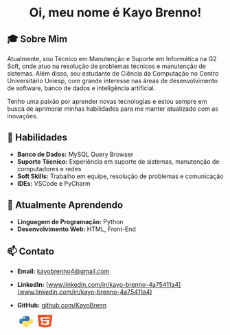 <h1 align="center">Oi, meu nome é Kayo Brenno!</h1>

## 🎓 Sobre Mim

Atualmente, sou Técnico em Manutenção e Suporte em Informática na G2 Soft, onde atuo na 
resolução de problemas técnicos e manutenção de sistemas. Além disso, sou estudante de 
Ciência da Computação no Centro Universitário Uniesp, com grande interesse nas áreas de 
desenvolvimento de software, banco de dados e inteligência artificial.

Tenho uma paixão por aprender novas tecnologias e estou sempre em busca de aprimorar minhas 
habilidades para me manter atualizado com as inovações.


## 🔧 Habilidades

- **Banco de Dados:** MySQL Query Browser
- **Suporte Técnico:** Experiência em suporte de sistemas, manutenção de computadores e redes
- **Soft Skills:** Trabalho em equipe, resolução de problemas e comunicação
- **IDEs:** VSCode e PyCharm
  
## 🌱 Atualmente Aprendendo

- **Linguagem de Programação:** Python
- **Desenvolvimento Web:** HTML, Front-End

## 📫 Contato

- **Email:** [kayobrenno4@gmail.com](mailto:KayoBrenno4@gmail.com)
- **LinkedIn:** [www.linkedin.com/in/kayo-brenno-4a75411a4](www.linkedin.com/in/kayo-brenno-4a75411a4)
- **GitHub:** [github.com/KayoBrenn](https://github.com/KayoBrenn)

  <img align="center" alt="Iza-Python" height="30" width="40" src="https://raw.githubusercontent.com/devicons/devicon/master/icons/python/python-original.svg">
  <img align="center" alt="Iza-HTML" height="30" width="40" src="https://raw.githubusercontent.com/devicons/devicon/master/icons/html5/html5-original.svg">
